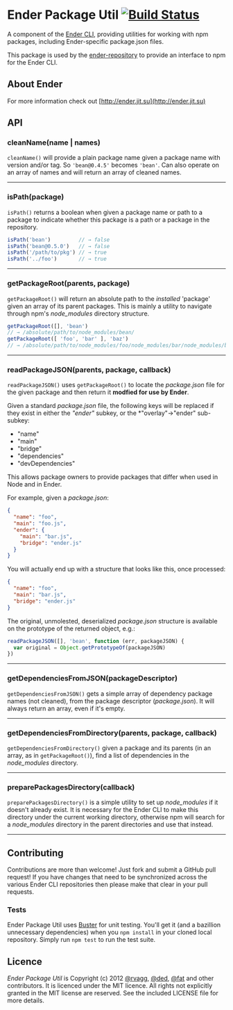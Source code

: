 # Ender Package Util [![Build Status](https://secure.travis-ci.org/ender-js/ender-package-util.png)](http://travis-ci.org/ender-js/ender-package-util)

A component of the [Ender CLI](https://github.com/ender-js/Ender/), providing utilities for working with npm packages, including Ender-specific package.json files.

This package is used by the [ender-repository](https://github.com/ender-js/ender-repository) to provide an interface to npm for the Ender CLI.

## About Ender

For more information check out [http://ender.jit.su](http://ender.jit.su)

## API

### cleanName(name | names)
`cleanName()` will provide a plain package name given a package name with version and/or tag. So `'bean@0.4.5'` becomes `'bean'`. Can also operate on an array of names and will return an array of cleaned names.

-------------------------

### isPath(package)
`isPath()` returns a boolean when given a package name or path to a package to indicate whether this package is a path or a package in the repository.

```js
isPath('bean')         // → false
isPath('bean@0.5.0')   // → false
isPath('/path/to/pkg') // → true
isPath('../foo')       // → true
```

-------------------------

### getPackageRoot(parents, package)
`getPackageRoot()` will return an absolute path to the *installed* 'package' given an array of its parent packages. This is mainly a utility to navigate through npm's *node_modules* directory structure.

```js
getPackageRoot([], 'bean')
// → /absolute/path/to/node_modules/bean/
getPackageRoot([ 'foo', 'bar' ], 'baz')
// → /absolute/path/to/node_modules/foo/node_modules/bar/node_modules/baz/
```

-------------------------

### readPackageJSON(parents, package, callback)
`readPackageJSON()` uses `getPackageRoot()` to locate the *package.json* file for the given package and then return it **modfied for use by Ender**.

Given a standard *package.json* file, the following keys will be replaced if they exist in either the *"ender"* subkey, or the *"overlay"->"ender" sub-subkey:

  * "name"
  * "main"
  * "bridge"
  * "dependencies"
  * "devDependencies"

This allows package owners to provide packages that differ when used in Node and in Ender.

For example, given a *package.json*:

```json
{
  "name": "foo",
  "main": "foo.js",
  "ender": {
    "main": "bar.js",
    "bridge": "ender.js"
  }
}
```

You will actually end up with a structure that looks like this, once processed:

```json
{
  "name": "foo",
  "main": "bar.js",
  "bridge": "ender.js"
}
```

The original, unmolested, deserialized *package.json* structure is available on the prototype of the returned object, e.g.:

```js
readPackageJSON([], 'bean', function (err, packageJSON) {
  var original = Object.getPrototypeOf(packageJSON)
})
```

-------------------------

### getDependenciesFromJSON(packageDescriptor)
`getDependenciesFromJSON()` gets a simple array of dependency package names (not cleaned), from the package descriptor (*package.json*). It will always return an array, even if it's empty.

-------------------------

### getDependenciesFromDirectory(parents, package, callback)
`getDependenciesFromDirectory()` given a package and its parents (in an array, as in `getPackageRoot()`), find a list of dependencies in the *node_modules* directory.

-------------------------

### preparePackagesDirectory(callback)
`preparePackagesDirectory()` is a simple utility to set up *node_modules* if it doesn't already exist. It is necessary for the Ender CLI to make this directory under the current working directory, otherwise npm will search for a *node_modules* directory in the parent directories and use that instead.

-------------------------

## Contributing

Contributions are more than welcome! Just fork and submit a GitHub pull request! If you have changes that need to be synchronized across the various Ender CLI repositories then please make that clear in your pull requests.

### Tests

Ender Package Util uses [Buster](http://busterjs.org) for unit testing. You'll get it (and a bazillion unnecessary dependencies) when you `npm install` in your cloned local repository. Simply run `npm test` to run the test suite.

## Licence

*Ender Package Util* is Copyright (c) 2012 [@rvagg](https://github.com/rvagg), [@ded](https://github.com/ded), [@fat](https://github.com/fat) and other contributors. It is licenced under the MIT licence. All rights not explicitly granted in the MIT license are reserved. See the included LICENSE file for more details.